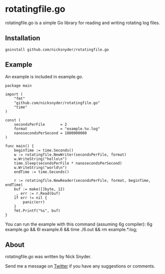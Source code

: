 # rotatingfile.go

rotatingfile.go is a simple Go library for reading and writing rotating log files.

## Installation

	goinstall github.com/nicksnyder/rotatingfile.go

## Example

An example is included in example.go.

	package main

	import (
		"fmt"
		"github.com/nicksnyder/rotatingfile.go"
		"time"
	)

	const (
		secondsPerFile       = 2
		format               = "example.%v.log"
		nanosecondsPerSecond = 1000000000
	)

	func main() {
		beginTime := time.Seconds()
		w := rotatingfile.NewWriter(secondsPerFile, format)
		w.WriteString("hello\n")
		time.Sleep(secondsPerFile * nanosecondsPerSecond)
		w.WriteString("world\n")
		endTime := time.Seconds()

		r := rotatingfile.NewReader(secondsPerFile, format, beginTime, endTime)
		buf := make([]byte, 12)
		_, err := r.Read(buf)
		if err != nil {
			panic(err)
		}
		fmt.Printf("%s", buf)
	}

You can run the example with this command (assuming 6g compiler):
	6g example.go && 6l example.6 && time ./6.out && rm example.*.log;

## About

rotatingfile.go was written by Nick Snyder.

Send me a message on [Twitter](http://twitter.com/nickdsnyder) if you have any suggestions or comments.
